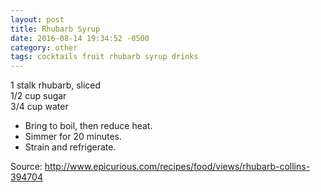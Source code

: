 ```yaml
---
layout: post
title: Rhubarb Syrup
date: 2016-08-14 19:34:52 -0500
category: other
tags: cocktails fruit rhubarb syrup drinks
---
```

1 stalk rhubarb, sliced  
1/2 cup sugar  
3/4 cup water  

  * Bring to boil, then reduce heat.
  * Simmer for 20 minutes.
  * Strain and refrigerate.

Source: <a href="http://www.epicurious.com/recipes/food/views/rhubarb-collins-394704">http://www.epicurious.com/recipes/food/views/rhubarb-collins-394704</a>
